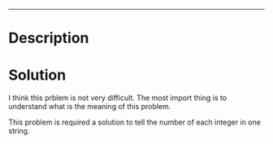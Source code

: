
---

# Description

# Solution

I think this prblem is not very difficult. The most import thing is to understand what is the meaning of this problem.

This problem is required a solution to tell the number of each integer in one string.


